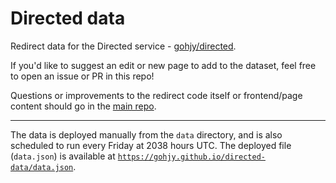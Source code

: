 # Directed data
Redirect data for the Directed service - [gohjy/directed](https://github.com/gohjy/directed).

If you'd like to suggest an edit or new page to add to the dataset, feel free to open an issue or PR in this repo!

Questions or improvements to the redirect code itself or frontend/page content should go in the [main repo](https://github.com/gohjy/directed).

---

The data is deployed manually from the `data` directory, and is also scheduled to run every Friday at 2038 hours UTC.
The deployed file (`data.json`) is available at [`https://gohjy.github.io/directed-data/data.json`](https://gohjy.github.io/directed-data/data.json).

